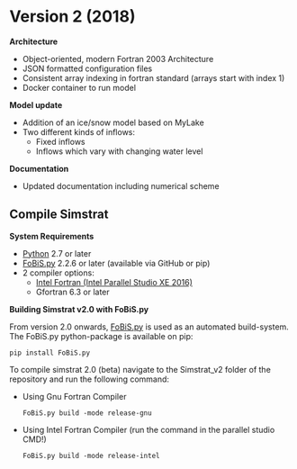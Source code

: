 # Version 2 (2018)
**Architecture**
- Object-oriented, modern Fortran 2003 Architecture
- JSON formatted configuration files
- Consistent array indexing in fortran standard (arrays start with index 1)
- Docker container to run model

**Model update**
- Addition of an ice/snow model based on MyLake
- Two different kinds of inflows:
	- Fixed inflows
	- Inflows which vary with changing water level

**Documentation**
- Updated documentation including numerical scheme



## Compile Simstrat

**System Requirements**

- [Python](https://www.python.org/) 2.7 or later
- [FoBiS.py](https://github.com/szaghi/FoBiS) 2.2.6 or later (available via GitHub or pip)
- 2 compiler options:
	- [Intel Fortran (Intel Parallel Studio XE 2016)](https://software.intel.com/en-us/parallel-studio-xe/choose-download)
	- Gfortran 6.3 or later


**Building Simstrat v2.0 with FoBiS.py**

From version 2.0 onwards, [FoBiS.py](https://github.com/szaghi/FoBiS) is used as an automated build-system. The FoBiS.py python-package is available on pip:

```
pip install FoBiS.py
```

To compile simstrat 2.0 (beta) navigate to the Simstrat_v2 folder of the repository and run the following command:

- Using Gnu Fortran Compiler

  ```
  FoBiS.py build -mode release-gnu
  ```

- Using Intel Fortran Compiler (run the command in the parallel studio CMD!)

  ```
  FoBiS.py build -mode release-intel
  ```